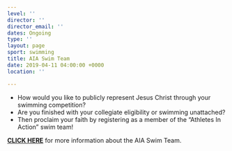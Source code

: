 ```yaml
---
level: ''
director: ''
director_email: ''
dates: Ongoing
type: ''
layout: page
sport: swimming
title: AIA Swim Team
date: 2019-04-11 04:00:00 +0000
location: ''

---
```

* How would you like to publicly represent Jesus Christ through your swimming competition?
* Are you finished with your collegiate eligibility or swimming unattached?
* Then proclaim your faith by registering as a member of the “Athletes In Action” swim team!

[**CLICK HERE**](https://docs.google.com/forms/d/1AexDjjIg9pSgFuM4n4Un5tPuAZ5HxZJlSJzeha8FXQM/viewform)  for more information about the AIA Swim Team.